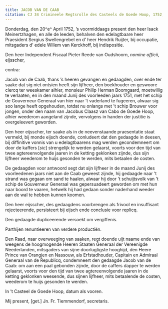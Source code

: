 ```yaml
---
title: JACOB VAN DE CAAB
citation: CJ 34 Crimineele Regtsrolle des Casteels de Goede Hoop, 1752, ff. 28-30.
---
```


Donderdag, den 20^e^ April 1752, ’s voormiddaags present den heer Isack Meinertzhagen, en alle de leeden, behalven den edelagtbaare heer Praesident Sergius Swellengrebel en d’ heer Hendrik Ruijter, bij occupatie, mitsgaders d’ edele Willem van Kerckhoff, bij indispositie.

Den heer Independent Fiscaal Pieter Reede van Oudshoorn, *nomine officii*, eijsscher,

contra:

Jacob van de Caab, thans ’s heeren gevangen en gedaagden, over ende ter saake dat sig niet ontsien heeft sijn lijfheer, den boekhouder en geswoore clercq ter weeskamer alhier, monsieur Philip Herman Boomgaard, moetwillig te verlaaten, en in den maand Junij des voorleeden jaars 1751, met het schip de Gouverneur Generaal van hier naar ’t vaderland te fugeeren, alwaar sig soo lange heeft opgehouden, totdat nu onlangs met ’t schip Brouwer voor jongen, onder den naam van Jacobus Claasz van Cabo de Goede Hoop, alhier weederom aangeland zijnde, vervolgens in handen der justitie is overgeleevert geworden.

Den heer eijsscher, ter saake als in de neevenstaande praesentatie staat vermeld, bij monde eijsch doende, conludeert dat den gedaagde in deesen, bij diffinitive vonnis van u edelagtbaarens mag werden gecondemneert om door de kaffers \[*sic*\] strengelijk te werden gelaarst, voorts voor den tijd van twee agtereenvolgende jaaren in de ketting geklonken zijnde, dus sijn lijfheer weederom te huijs gesonden te werden, mits betaalen de costen.

De gedaagden voor antwoord segt dat sijn lijfheer in de maand Junij des voorleedenen jaars niet aan de Caab geweest zijnde, hij gedaagde naar ’t strand was gegaan om sand te haalen, alwaar hij door ’t schuijtsvolk van ’t schip de Gouverneur Generaal was gepersuadeert geworden om met hun naar boord te vaaren, hetwelk hij had gedaan sonder naderhand weeder aan de wal te hebben kunnen koomen.

Den heer eijsscher, des gedaagdens voorbrengen als frivool en insuffisant rejecteerende, persisteert bij eijsch ende conclusie voor replicq.

Den gedaagde dupliceerende versoekt om vergiffenis.

Parthijen renuntieeren van verdere productiën.

Den Raad, naar overweeging van saaken, regt doende uijt naame ende van weegens de hoogmogende Heeren Staaten Generaal der Vereenigde Neederlanden, mitsgaders van sijne doorlugtigste hooghijd, den Heere Prince van Orangjen en Nassouw, als Erfstadhouder, Capitain en Admiraal Generaal van de Republicq, condemneert den gedaagde Jacob van de Caab: om aan een paal gebonden zijnde, door de caffers dapper te werden gelaarst, voorts voor den tijd van twee agtereenvolgende jaaren in de ketting geklonken weesende, dus sijnen lijfheer, mits betaalende de costen, weederom te huijs gesonden te werden.

In ’t Casteel de Goede Hoop, datum als vooren.

Mij present, \[get.\] Jn. Fr. Tiemmendorf, secretaris.